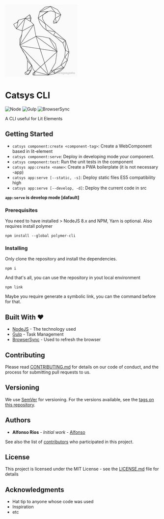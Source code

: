 ![Catsys CLI](catsys.png)
# Catsys CLI

![Node](https://img.shields.io/badge/node-%3E%3D%208.x-brightgreen.svg)
![Gulp](https://img.shields.io/badge/task%20manager-gulp-orange.svg)
![BrowserSync](https://img.shields.io/badge/DevelopMode-BrowserSync-blue.svg)

A CLI useful for Lit Elements

## Getting Started

- `catsys component:create <component-tag>`: Create a WebComponent based in lit-element
- `catsys component:serve`: Deploy in developing mode your component.
- `catsys component:test`: Run the unit tests in the component
- `catsys app:create <name>`: Create a PWA boilerplate (it is not necessary -app)
- `catsys app:serve [--static, -s]`: Deploy static files ES5 compatibility high
- `catsys app:serve [--develop, -d]`: Deploy the current code in src

**`app:serve` is develop mode [dafault]**
### Prerequisites

You need to have installed > NodeJS 8.x and NPM, Yarn is optional.
Also requires install polymer

```
npm install --global polymer-cli
```

### Installing

Only clone the repository and install the dependencies.

```
npm i
```

And that's all, you can use the repository in yout local environment

```
npm link
```

Maybe you require generate a symbolic link, you can the command before for that.

## Built With ❤

* [NodeJS](https://nodejs.org/en/) - The technology used
* [Gulp](https://gulpjs.com/) - Task Management
* [BrowserSync](https://www.browsersync.io/) - Used to refresh the browser

## Contributing

Please read [CONTRIBUTING.md](https://gist.github.com/alfonsorios96/catsys-cli/CONTRIBUTING.md) for details on our code of conduct, and the process for submitting pull requests to us.

## Versioning

We use [SemVer](http://semver.org/) for versioning. For the versions available, see the [tags on this repository](https://github.com/alfonsorios96/catsys-cli/tags). 

## Authors

* **Alfonso Ríos** - *Initial work* - [Alfonso](https://github.com/alfonsorios96)

See also the list of [contributors](https://github.com/alfonsorios96/catsys-cli/CONTRIBUTORS.md) who participated in this project.

## License

This project is licensed under the MIT License - see the [LICENSE.md](LICENSE.md) file for details

## Acknowledgments

* Hat tip to anyone whose code was used
* Inspiration
* etc
